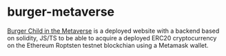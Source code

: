 # burger-metaverse
[Burger Child in the Metaverse](https://www.burgerchild.com/) is a deployed website with a backend based on solidity, JS/TS to be able to acquire a deployed ERC20 cryptocurrency on the Ethereum Roptsten testnet blockchian using a Metamask wallet.

